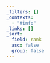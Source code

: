 ```yaml
---
_filters: []
_contexts:
  - "#info"
_links: []
_sort:
  field: rank
  asc: false
  group: false
---
```

